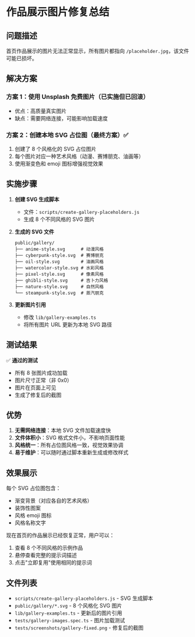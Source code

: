 # 作品展示图片修复总结

## 问题描述
首页作品展示的图片无法正常显示，所有图片都指向 `/placeholder.jpg`，该文件可能已损坏。

## 解决方案

### 方案 1：使用 Unsplash 免费图片（已实施但已回滚）
- 优点：高质量真实图片
- 缺点：需要网络连接，可能影响加载速度

### 方案 2：创建本地 SVG 占位图（最终方案）✅
1. 创建了 8 个风格化的 SVG 占位图片
2. 每个图片对应一种艺术风格（动漫、赛博朋克、油画等）
3. 使用渐变色和 emoji 图标增强视觉效果

## 实施步骤

1. **创建 SVG 生成脚本**
   - 文件：`scripts/create-gallery-placeholders.js`
   - 生成 8 个不同风格的 SVG 图片

2. **生成的 SVG 文件**
   ```
   public/gallery/
   ├── anime-style.svg      # 动漫风格
   ├── cyberpunk-style.svg  # 赛博朋克
   ├── oil-style.svg        # 油画风格
   ├── watercolor-style.svg # 水彩风格
   ├── pixel-style.svg      # 像素风格
   ├── ghibli-style.svg     # 吉卜力风格
   ├── nature-style.svg     # 自然风格
   └── steampunk-style.svg  # 蒸汽朋克
   ```

3. **更新图片引用**
   - 修改 `lib/gallery-examples.ts`
   - 将所有图片 URL 更新为本地 SVG 路径

## 测试结果

✅ **通过的测试**
- 所有 8 张图片成功加载
- 图片尺寸正常（非 0x0）
- 图片在页面上可见
- 生成了修复后的截图

## 优势

1. **无需网络连接**：本地 SVG 文件加载速度快
2. **文件体积小**：SVG 格式文件小，不影响页面性能
3. **风格统一**：所有占位图风格一致，视觉效果协调
4. **易于维护**：可以随时通过脚本重新生成或修改样式

## 效果展示

每个 SVG 占位图包含：
- 渐变背景（对应各自的艺术风格）
- 装饰性图案
- 风格 emoji 图标
- 风格名称文字

现在首页的作品展示已经恢复正常，用户可以：
1. 查看 8 个不同风格的示例作品
2. 悬停查看完整的提示词描述
3. 点击"立即复用"使用相同的提示词

## 文件列表
- `scripts/create-gallery-placeholders.js` - SVG 生成脚本
- `public/gallery/*.svg` - 8 个风格化 SVG 图片
- `lib/gallery-examples.ts` - 更新后的图片引用
- `tests/gallery-images.spec.ts` - 图片加载测试
- `tests/screenshots/gallery-fixed.png` - 修复后的截图